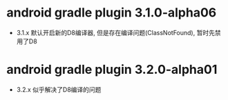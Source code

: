 # android gradle plugin 3.1.0-alpha06
* 3.1.x 默认开启新的D8编译器, 但是存在编译问题(ClassNotFound), 暂时先禁用了D8
# android gradle plugin 3.2.0-alpha01
* 3.2.x 似乎解决了D8编译的问题